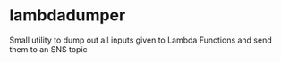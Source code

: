 # lambdadumper
Small utility to dump out all inputs given to Lambda Functions and send them to an SNS topic
